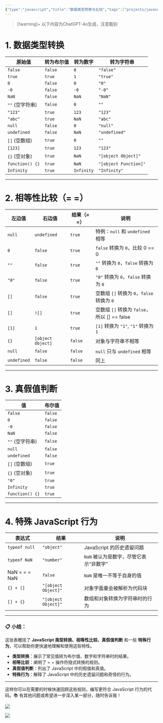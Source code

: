 ```yaml
---
{"type":"javascript","title":"数据类型转换与比较","tags":["projects/javascript"],"author":"codertoro","establish":"2025-04-05","update":"2025-04-05","dg-publish":true,"permalink":"/Projects/003-JavaScript/JavaScript 类型转换和比较规则/","dgPassFrontmatter":true,"created":"2025-04-05T16:30:19.714+08:00","updated":"2025-04-27T16:18:59.114+08:00"}
---
```


> [!warning]+ 以下内容为ChatGPT-4o生成，注意甄别
> 
# 1. **数据类型转换**

| 原始值             | 转为布尔值   | 转为数字       | 转为字符串                 |
| --------------- | ------- | ---------- | --------------------- |
| `false`         | `false` | `0`        | `"false"`             |
| `true`          | `true`  | `1`        | `"true"`              |
| `0`             | `false` | `0`        | `"0"`                 |
| `-0`            | `false` | `-0`       | `"-0"`                |
| `NaN`           | `false` | `NaN`      | `"NaN"`               |
| `""` (空字符串)     | `false` | `0`        | `""`                  |
| `"123"`         | `true`  | `123`      | `"123"`               |
| `"abc"`         | `true`  | `NaN`      | `"abc"`               |
| `null`          | `false` | `0`        | `"null"`              |
| `undefined`     | `false` | `NaN`      | `"undefined"`         |
| `[]` (空数组)      | `true`  | `0`        | `""`                  |
| `[123]`         | `true`  | `123`      | `"123"`               |
| `{}` (空对象)      | `true`  | `NaN`      | `"[object Object]"`   |
| `function() {}` | `true`  | `NaN`      | `"[object Function]"` |
| `Infinity`      | `true`  | `Infinity` | `"Infinity"`          |

---

# 2. **相等性比较（= =）**

| 左边值      | 右边值      | 结果（= =） | 说明                                         |
|-------------|-------------|--------------|----------------------------------------------|
| `null`      | `undefined` | `true`       | 特例：`null` 和 `undefined` 相等              |
| `0`         | `false`     | `true`       | `false` 转换为 `0`，比较 0 == 0             |
| `""`        | `false`     | `true`       | `""` 转换为 `0`，`false` 转换为 `0`           |
| `"0"`       | `false`     | `true`       | `"0"` 转换为 `0`，`false` 转换为 `0`          |
| `[]`        | `false`     | `true`       | 空数组 `[]` 转换为 `0`，`false` 转换为 `0`    |
| `[]`        | `![]`       | `true`       | 空数组 `[]` 转换为 `false`，所以 [] == false |
| `[1]`       | `1`         | `true`       | `[1]` 转换为 `"1"`, `"1"` 转换为 `1`          |
| `{}`        | `[object Object]` | `false` | 对象与字符串不相等                             |
| `null`      | `false`     | `false`      | `null` 只与 `undefined` 相等                   |
| `undefined` | `false`     | `false`      | 同上                                         |

---

# 3. **真假值判断**

| 值               | 布尔值 |
|------------------|--------|
| `false`          | `false` |
| `0`              | `false` |
| `-0`             | `false` |
| `NaN`            | `false` |
| `""` (空字符串)  | `false` |
| `null`           | `false` |
| `undefined`      | `false` |
| `[]` (空数组)    | `true`  |
| `{}` (空对象)   | `true`  |
| `"0"`            | `true`  |
| `Infinity`       | `true`  |
| `function() {}`  | `true`  |

---

# 4. **特殊 JavaScript 行为**

| 表达式           | 结果      | 说明                                    |
|------------------|-----------|-----------------------------------------|
| `typeof null`    | `"object"`| JavaScript 的历史遗留问题              |
| `typeof NaN`     | `"number"`| `NaN` 被认为是数字，尽管它表示“非数字” |
| NaN = = = NaN   | `false`   | `NaN` 是唯一不等于自身的值             |
| `{} + []`        | `"[object Object]"` | 对象字面量会被解析为代码块           |
| `[] + {}`        | `"[object Object]"` | 数组和对象转换为字符串时的行为       |

---

### 📋 小结：

这张表概括了 **JavaScript 类型转换、相等性比较、真假值判断** 和一些 **特殊行为**，可以帮助你更快速地理解和使用这些特性。

- **类型转换**：展示了常见值转为布尔值、数字和字符串时的结果。
- **相等比较**：阐明了 = = 操作符隐式转换的规则。
- **真假值判断**：列出了 JavaScript 中的假值和真值。
- **特殊行为**：解释了 JavaScript 中的历史遗留问题和奇怪的行为。

---

这样你可以在需要的时候快速回顾这些规则，编写更符合 JavaScript 行为的代码。📚 有其他问题或希望进一步深入某一部分，随时告诉我！

![](https://img.codertoro.top/Bucket/Projects/003-JavaScript/20250427160538414.png)


![](https://codertoro.oss-cn-wulanchabu.aliyuncs.com/Bucket/Projects/003-JavaScript/20250410223102427.png)


